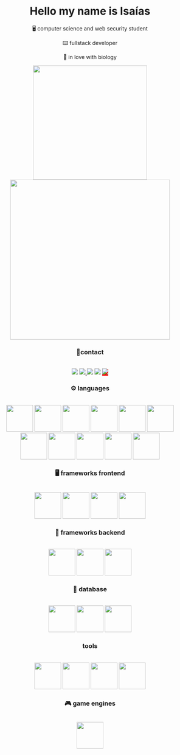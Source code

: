 <div align="center">
<h1>Hello my name is Isaías</h1>

<p> 🖥️ computer science and web security student</p>
 <p>⌨️ fullstack developer</p>
<p> 🌱 in love with biology</p>
</div>
<div align="center" >
<img width="300px" src="https://github-readme-stats.vercel.app/api/top-langs/?username=isaias-silva&show_icons=true&title_color=fff&icon_color=79ff97&text_color=9f9f9f&bg_color=151515&layout=donut">
 
  <img width="420px" src="https://github-readme-stats.vercel.app/api?username=isaias-silva&show_icons=true&title_color=fff&icon_color=79ff97&text_color=9f9f9f&bg_color=151515">
</div>
<div align="center">
  <h3>📲contact</h3>
 <br>
  <a href="mailto:isaiasgarraeluta@gmail.com?" target="_blank"> <img src="https://img.shields.io/badge/Gmail-D14836?style=for-the-badge&logo=gmail&logoColor=white"/></a> 
  <a href="https://www.linkedin.com/in/isa%C3%ADas-santos-b8b2181a3/" target="_blank">
  <img src="https://img.shields.io/badge/LinkedIn-0077B5?style=for-the-badge&logo=linkedin&logoColor=white"/>
  </a>
  <a href="https://www.instagram.com/isaias.sanntoss/" target="_blank"><img src="https://img.shields.io/badge/Instagram-E4405F?style=for-the-badge&logo=instagram&logoColor=white"/></a>
   <a href="https://twitter.com/IsaasSa00147683" target="_blank"><img src="https://img.shields.io/badge/Twitter-1DA1F2?style=for-the-badge&logo=twitter&logoColor=white"/></a>
 <a href="https://zackblack.vercel.app/" style="background:red" target="_blank">
 <img src="https://img.shields.io/badge/website-000000?style=for-the-badge&logo=About.me&logoColor=white"/>
 </a>
</div>

 <div align="center">
 <h3>⚙️ languages</h3>
  <br>
 <img src="https://cdn.jsdelivr.net/gh/devicons/devicon/icons/html5/html5-original.svg" width="70px"/>
<img src="https://cdn.jsdelivr.net/gh/devicons/devicon/icons/css3/css3-original.svg" width="70px" />
<img src="https://cdn.jsdelivr.net/gh/devicons/devicon/icons/javascript/javascript-original.svg" width="70px" />
<img src="https://cdn.jsdelivr.net/gh/devicons/devicon/icons/typescript/typescript-original.svg" width="70px" />
   <img src="https://cdn.jsdelivr.net/gh/devicons/devicon/icons/java/java-original-wordmark.svg" width="70px">
 <img src="https://cdn.jsdelivr.net/gh/devicons/devicon/icons/python/python-original.svg"  width="70px"/>
 <img src="https://miqh.gallerycdn.vsassets.io/extensions/miqh/vscode-language-rust/0.14.0/1536151476041/Microsoft.VisualStudio.Services.Icons.Default" width="70px"/>
 <img src="https://cdn.jsdelivr.net/gh/devicons/devicon/icons/c/c-plain.svg" width="70px" />   
<img src="https://cdn.jsdelivr.net/gh/devicons/devicon/icons/cplusplus/cplusplus-original.svg" width="70px"/>
<img src="https://cdn.jsdelivr.net/gh/devicons/devicon/icons/bash/bash-original.svg" width="70px"/>
<img src="https://cdn.iconscout.com/icon/free/png-512/prolog-458170.png?w=256&f=avif" width="70px"/>
</div>
<div align="center">
 <h3>🖥 frameworks frontend</h3>
<br>
<img src="https://cdn.jsdelivr.net/gh/devicons/devicon/icons/react/react-original.svg" width="70px"/>
  <img src="https://www.rlogical.com/wp-content/uploads/2023/03/Rlogical-Blog-Images-thumbnail.webp" width="70px" />

<img src="https://cdn.jsdelivr.net/gh/devicons/devicon/icons/vuejs/vuejs-original.svg" width="70px" />
 <img src="https://cdn.jsdelivr.net/gh/devicons/devicon/icons/bootstrap/bootstrap-original.svg" width="70px" />

</div>
<div align="center">
 <h3>🔋 frameworks backend</h3>
<br>
 <img src="https://cdn.jsdelivr.net/gh/devicons/devicon/icons/socketio/socketio-original.svg" width="70px" />
<img src="https://cdn.jsdelivr.net/gh/devicons/devicon/icons/express/express-original.svg" width="70px" />
<img src="https://cdn.jsdelivr.net/gh/devicons/devicon/icons/nestjs/nestjs-plain.svg" width="70px" />

 </div>
 <div align="center">
 <h3>🎲 database</h3>
 <br>
  <img src="https://cdn.jsdelivr.net/gh/devicons/devicon/icons/mongodb/mongodb-plain-wordmark.svg" width="70px"/>
<img src="https://cdn.jsdelivr.net/gh/devicons/devicon/icons/mysql/mysql-original-wordmark.svg" width="70px" />
<img src="https://cdn.jsdelivr.net/gh/devicons/devicon/icons/sqlite/sqlite-original.svg" width="70px"/>

 </div>
 <div align="center">
  <h3>tools</h3>
  <br>
  <img src="https://cdn.jsdelivr.net/gh/devicons/devicon/icons/redis/redis-original.svg" width="70px" />
<img src="https://images.ctfassets.net/o7xu9whrs0u9/6qR4PTwCTfgl0tjfrz0lpy/819fecae70412dacb9b960b98f5fae3b/RabbitMQ-LOGO.png" width="70px" />
  <img src="https://cdn.jsdelivr.net/gh/devicons/devicon/icons/docker/docker-original-wordmark.svg" width="70px" />
<img src="https://www.linuxnaweb.com/images/post/2018/logo-docker-compose.png" width="70px" />
 </div>
 <div align="center">
 <h3> 🎮 game engines</h3>
<br>
  <img src="https://cdn.jsdelivr.net/gh/devicons/devicon/icons/godot/godot-original.svg" width="70px"/>

</div>








